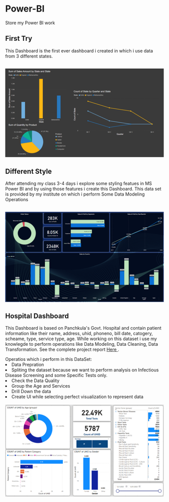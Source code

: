 # Power-BI
Store my Power BI work
<h2>First Try</h2>
<p>This Dashboard is the first ever dashboard i created in which i use data from 3 different states.</p>
&nbsp;
<img src="https://github.com/Kazuto335/Power-BI/blob/main/FirstTry.png?raw=true">

<h2>Different Style</h2>
<p>After attending my class 3-4 days i explore some styling featues in MS Power BI and by using those features i create this Dashboard. This data set is provided by my institute on which i perform Some Data Modeling Operations</p>
&nbsp;
<img src="https://raw.githubusercontent.com/Kazuto335/Power-BI/main/DifferentStyle.png">

<h2>Hospital Dashboard</h2>
<p>This Dashboard is based on Panchkula's Govt. Hospital and contain patient information like their name, address, uhid, phoneno, bill date, catogery, scheame, type, service type, age. While working on this dataset i use my knowlegde to perform operations like Data Modeling, Data Cleaning, Data Transformation. See the complete project report <a href = 'https://raw.githubusercontent.com/Kazuto335/Power-BI/19e5c9f1b37aef0bce14d245e1e0865cfab0a6be/Hospital%20Dashboard.pdf'> Here </a>.</p>
Operatios which i perform in this DataSet:
<li>Data Prepration</li>
<li>Spliting the dataset because we want to perform analysis on Infectious Disease Screening and some Specific Tests only. </li>
<li>Check the Data Quality</li>
<li>Group the Age and Services</li>
<li>Drill Down the data</li>
<li>Create UI while selecting perfect visualization to represent data</li>
&nbsp;
<img src="https://github.com/Kazuto335/Power-BI/blob/main/HospitalDashboard.png?raw=true">
